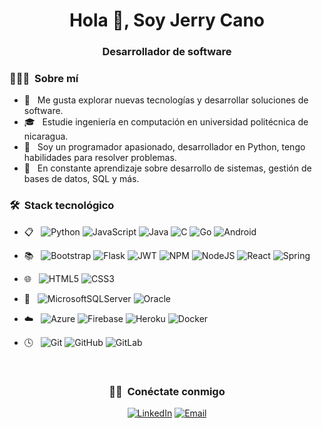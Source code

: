 <h1 align="center">Hola 👋, Soy Jerry Cano</h1>
<h3 align="center">Desarrollador de software</h3>

<h3> 👨🏻‍💻 &nbsp;Sobre mí </h3>

- 🤔 &nbsp; Me gusta explorar nuevas tecnologías y desarrollar soluciones de software.
- 🎓 &nbsp; Estudie ingeniería en computación en universidad politécnica de nicaragua.
- 💼 &nbsp; Soy un programador apasionado, desarrollador en Python, tengo habilidades para resolver problemas.
- 🌱 &nbsp; En constante aprendizaje sobre desarrollo de sistemas, gestión de bases de datos, SQL y más.

<h3> 🛠 &nbsp;Stack tecnológico </h3>

- 📋 &nbsp; 
  ![Python](https://img.shields.io/badge/python-3670A0?style=for-the-badge&logo=python&logoColor=ffdd54)
  ![JavaScript](https://img.shields.io/badge/javascript-%23323330.svg?style=for-the-badge&logo=javascript&logoColor=%23F7DF1E)
  ![Java](https://img.shields.io/badge/java-%23ED8B00.svg?style=for-the-badge&logo=java&logoColor=white)
  ![C](https://img.shields.io/badge/c-%2300599C.svg?style=for-the-badge&logo=c&logoColor=white)
  ![Go](https://img.shields.io/badge/go-%2300ADD8.svg?style=for-the-badge&logo=go&logoColor=white)
  ![Android](https://img.shields.io/badge/Android-3DDC84?style=for-the-badge&logo=android&logoColor=white)
  
- 📚 &nbsp;
  ![Bootstrap](https://img.shields.io/badge/bootstrap-%23563D7C.svg?style=for-the-badge&logo=bootstrap&logoColor=white)
  ![Flask](https://img.shields.io/badge/flask-%23000.svg?style=for-the-badge&logo=flask&logoColor=white)
  ![JWT](https://img.shields.io/badge/JWT-black?style=for-the-badge&logo=JSON%20web%20tokens)
  ![NPM](https://img.shields.io/badge/NPM-%23000000.svg?style=for-the-badge&logo=npm&logoColor=white)
  ![NodeJS](https://img.shields.io/badge/node.js-6DA55F?style=for-the-badge&logo=node.js&logoColor=white)
  ![React](https://img.shields.io/badge/react-%2320232a.svg?style=for-the-badge&logo=react&logoColor=%2361DAFB)
  ![Spring](https://img.shields.io/badge/spring-%236DB33F.svg?style=for-the-badge&logo=spring&logoColor=white)

- 🌐 &nbsp;
  ![HTML5](https://img.shields.io/badge/html5-%23E34F26.svg?style=for-the-badge&logo=html5&logoColor=white)
  ![CSS3](https://img.shields.io/badge/css3-%231572B6.svg?style=for-the-badge&logo=css3&logoColor=white)

  
- 💾 &nbsp;
  ![MicrosoftSQLServer](https://img.shields.io/badge/Microsoft%20SQL%20Sever-CC2927?style=for-the-badge&logo=microsoft%20sql%20server&logoColor=white)
  ![Oracle](https://img.shields.io/badge/Oracle-F80000?style=for-the-badge&logo=oracle&logoColor=white)
  
- ☁️ &nbsp;
  ![Azure](https://img.shields.io/badge/azure-%230072C6.svg?style=for-the-badge&logo=microsoftazure&logoColor=white)
  ![Firebase](https://img.shields.io/badge/firebase-%23039BE5.svg?style=for-the-badge&logo=firebase)
  ![Heroku](https://img.shields.io/badge/heroku-%23430098.svg?style=for-the-badge&logo=heroku&logoColor=white)
  ![Docker](https://img.shields.io/badge/docker-%230db7ed.svg?style=for-the-badge&logo=docker&logoColor=white)
  
- 🕓 &nbsp;
  ![Git](https://img.shields.io/badge/git-%23F05033.svg?style=for-the-badge&logo=git&logoColor=white)
  ![GitHub](https://img.shields.io/badge/github-%23121011.svg?style=for-the-badge&logo=github&logoColor=white)
  ![GitLab](https://img.shields.io/badge/gitlab-%23181717.svg?style=for-the-badge&logo=gitlab&logoColor=white)
  
<br/>

<h3 align="center"> 🤝🏻 &nbsp;Conéctate conmigo </h3>

<p align="center">
<a href="www.linkedin.com/in/jerry-eliezher-cano-garcía-93924710a"><img alt="LinkedIn" src="https://img.shields.io/badge/LinkedIn-jerrycano-blue?style=flat-square&logo=linkedin"></a>
<a href="mailto:jerrycano37@gmailcom"><img alt="Email" src="https://img.shields.io/badge/Email-jerrycano37@gmail.com-blue?style=flat-square&logo=gmail"></a>
</p>
